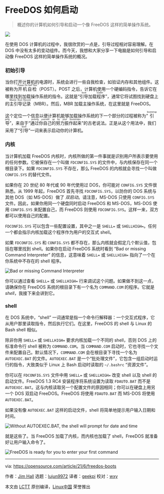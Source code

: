 [#]: subject: (How FreeDOS boots)
[#]: via: (https://opensource.com/article/21/6/freedos-boots)
[#]: author: (Jim Hall https://opensource.com/users/jim-hall)
[#]: collector: (lujun9972)
[#]: translator: (geekpi)
[#]: reviewer: (wxy)
[#]: publisher: ( )
[#]: url: ( )

FreeDOS 如何启动
======

> 概述你的计算机如何引导和启动一个像 FreeDOS 这样的简单操作系统。

![](https://img.linux.net.cn/data/attachment/album/202106/20/140809fpkrcnow8npnow8p.jpg)

在使用 DOS 计算机的过程中，我很欣赏的一点是，引导过程相对容易理解。在 DOS 中没有太多的变动组件。而今天，我想和大家分享一下电脑是如何引导和启动像 FreeDOS 这样的简单操作系统的概况。

### 初始引导

当你打开计算机的电源时，系统会进行一些自我检查，如验证内存和其他组件。这被称为<ruby>开机自检<rt>Power On Self Test</rt></ruby>（POST）。POST 之后，计算机使用一个硬编码指令，告诉它在哪里找到加载操作系统的指令。这就是“<ruby>引导加载程序<rt>boot loader</rt></ruby>”，通常它将试图找到硬盘上的<ruby>主引导记录<rt>Master Boot Record</rt></ruby>（MBR）。然后，MBR 加载主操作系统，在这里就是 FreeDOS。

这个定位一个信息以便计算机能够加载操作系统的下一个部分的过程被称为“<ruby>引导<rt>bootstrapping</rt></ruby>”，来自于“<ruby>通过你自己的努力振作起来<rt>picking yourself up by your bootstraps</rt></ruby>”的古老说法。正是从这个用法中，我们采用了“<ruby>引导<rt>boot</rt></ruby>”一词来表示启动你的计算机。

### 内核

当计算机加载 FreeDOS 内核时，内核所做的第一件事就是识别用户所表示要使用的任何参数。它被保存在一个叫做 `FDCONFIG.SYS` 的文件中，与内核保存在同一个根目录下。如果 `FDCONFIG.SYS` 不存在，那么 FreeDOS 的内核就会寻找一个叫做 `CONFIG.SYS` 的替代文件。

如果你在 20 世纪 80 年代或 90 年代使用过 DOS，你可能对 `CONFIG.SYS` 文件很熟悉。从 1999 年起，FreeDOS 首先寻找 `FDCONFIG.SYS`，以防你的 DOS 系统与其他 DOS（如 MS-DOS）做了 _双启动_。请注意，MS-DOS 只使用 `CONFIG.SYS` 文件。因此，如果你用同一个硬盘同时启动 FreeDOS 和 MS-DOS，MS-DOS 使用 `CONFIG.SYS` 来配置自己，而 FreeDOS 则使用 `FDCONFIG.SYS`。这样一来，双方都可以使用自己的配置。

`FDCONFIG.SYS` 可以包含一些配置设置，其中之一是 `SHELL=` 或 `SHELLHIGH=`。任何一个都会指示内核加载这个程序作为用户的交互式 shell。

如果 `FDCONFIG.SYS` 和 `CONFIG.SYS` 都不存在，那么内核就会假定几个默认值，包括在哪里找到 shell。如果你在启动 FreeDOS 系统时看到 “Bad or missing Command Interpreter” 的信息，这意味着 `SHELL=` 或 `SHELLHIGH=` 指向了一个在你系统中不存在的 shell 程序。

![Bad or missing Command Interpreter][2]

你可以通过查看 `SHELL=` 或 `SHELLHIGH=` 行来调试这个问题。如果做不到这一点，请确保你在 FreeDOS 系统的根目录下有一个名为 `COMMAND.COM` 的程序。它就是 _shell_，我接下来会讲到它。

### shell

在 DOS 系统中，“shell” 一词通常是指一个命令行解释器：一个交互式程序，它从用户那里读取指令，然后执行它们。在这里，FreeDOS 的 shell 与 Linux 的 Bash shell 相似。

除非你用 `SHELL=` 或 `SHELLHIGH=` 要求内核加载一个不同的 shell，否则 DOS 上的标准命令行 shell 被称为 `COMMAND.COM`。当 `COMMAND.COM` 启动时，它也寻找一个文件来配置自己。默认情况下，`COMMAND.COM` 会在根目录下寻找一个名为 `AUTOEXEC.BAT` 的文件。`AUTOEXEC.BAT` 是一个“批处理文件”，它包含一组启动时运行的指令，大致类似于 Linux 上 Bash 启动时读取的 `~/.bashrc` “资源文件”。

你可以在 `FDCONFIG.SYS` 文件中用 `SHELL=` 或 `SHELLHIGH=` 改变 shell 以及 shell 的启动文件。FreeDOS 1.3 RC4 安装程序将系统设置为读取 `FDAUTO.BAT` 而不是 `AUTOEXEC.BAT`。这与内核读取另一个配置文件的原因相同；你可以在硬盘上用另一个 DOS 双启动 FreeDOS。FreeDOS 将使用 `FDAUTO.BAT` 而 MS-DOS 将使用 `AUTOEXEC.BAT`。

如果没有像 `AUTOEXEC.BAT` 这样的启动文件，shell 将简单地提示用户输入日期和时间。

![Without AUTOEXEC.BAT, the shell will prompt for date and time][3]

就是这些了。当 FreeDOS 加载了内核，而内核也加载了 shell，FreeDOS 就准备好让用户输入命令了。

![FreeDOS is ready for you to enter your first command][4]

--------------------------------------------------------------------------------

via: https://opensource.com/article/21/6/freedos-boots

作者：[Jim Hall][a]
选题：[lujun9972][b]
译者：[geekpi](https://github.com/geekpi)
校对：[wxy](https://github.com/wxy)

本文由 [LCTT](https://github.com/LCTT/TranslateProject) 原创编译，[Linux中国](https://linux.cn/) 荣誉推出

[a]: https://opensource.com/users/jim-hall
[b]: https://github.com/lujun9972
[1]: https://opensource.com/sites/default/files/styles/image-full-size/public/lead-images/code_computer_development_programming.png?itok=4OM29-82 (Code going into a computer.)
[2]: https://opensource.com/sites/default/files/uploads/bad-missing-command.png (Bad or missing Command Interpreter)
[3]: https://opensource.com/sites/default/files/uploads/no-autoexec.png (Without AUTOEXEC.BAT, the shell will prompt for date and time)
[4]: https://opensource.com/sites/default/files/uploads/freedos-boot.png (FreeDOS is ready for you to enter your first command)
